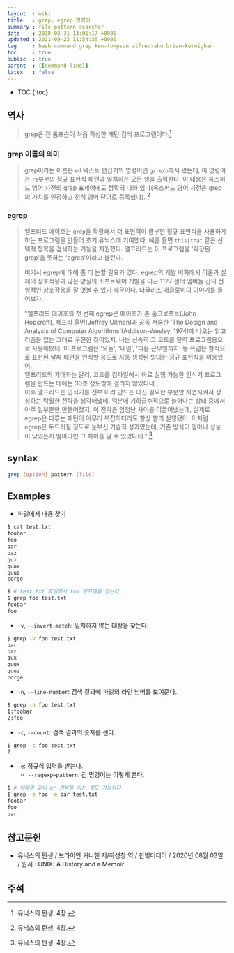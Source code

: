 ```yaml
---
layout  : wiki
title   : grep, egrep 명령어
summary : file pattern searcher
date    : 2018-08-31 13:01:17 +0900
updated : 2021-09-23 11:54:36 +0900
tag     : bash command grep ken-tompson alfred-aho brian-kernighan
toc     : true
public  : true
parent  : [[command-line]]
latex   : false
---
```

* TOC
{:toc}

## 역사

> grep은 켄 톰프슨이 처음 작성한 패턴 검색 프로그램이다.[^KER-4]

### grep 이름의 의미

> grep이라는 이름은 `ed` 텍스트 편집기의 명령어인 `g/re/p`에서 왔는데,
이 명령어는 `re`부분의 정규 표현식 패턴과 일치하는 모든 행을 출력한다.
이 내용은 옥스퍼드 영어 사전의 grep 표제어에도 정확히 나와 있다(옥스퍼드 영어 사전은 grep의 가치를 인정하고 정식 영어 단어로 등록했다).
[^KER-4]

### egrep

> 앨프리드 에이호는 `grep`을 확장해서 더 표현력이 풍부한 정규 표현식을 사용하게 하는 프로그램을 만들어 초기 유닉스에 기여했다.
예를 들면 `this|that` 같은 선택적 항목을 검색하는 기능을 지원했다.
앨프리드는 이 프로그램을 '확장된 grep'을 뜻하는 'egrep'이라고 불렀다.
>
> 여기서 egrep에 대해 좀 더 논할 필요가 있다.
egrep의 개발 비화에서 이론과 실제의 상호작용과 많은 양질의 소프트웨어 개발을 이끈 1127 센터 멤버들 간의 전형적인 상호작용을 잘 엿볼 수 있기 때문이다.
더글러스 매클로이의 이야기를 들어보자.
>
> "앨프리드 에이호의 첫 번째 egrep은 에이호가 존 홉크로프트(John Hopcroft), 제프리 울먼(Jeffrey Ullman)과 공동 저술한 'The Design and Analysis of Computer Algorithms'(Addison-Wesley, 1974)에 나오는 알고리즘을 있는 그대로 구현한 것이었지.
나는 신속히 그 코드를 달력 프로그램용으로 사용해봤네. 이 프로그램은 '오늘', '내일', '다음 근무일까지' 등 폭넓은 형식으로 표현된 날짜 패턴을 인식할 용도로 자동 생성된 방대한 정규 표현식을 이용했어.  
앨프리드의 기대화는 달리, 코드를 컴파일해서 바로 실행 가능한 인식기 프로그램을 만드는 데에는 30초 정도밖에 걸리지 않았다네.  
이후 앨프리드는 인식기를 전부 미리 만드는 대신 필요한 부분만 지연시켜서 생성하는 탁월한 전략을 생각해냈네.
덕분에 기하급수적으로 늘어나는 상태 중에서 아주 일부분만 만들어졌지.
이 전략은 엄청난 차이를 이끌어냈는데, 실제로 egrep은 다루는 패턴이 아무리 복잡하더라도 항상 빨리 실행됐어.
이처럼 egrep은 두드러질 정도로 눈부신 기술적 성과였는데, 기존 방식이 얼마나 성능이 낮았는지 알아야만 그 차이를 알 수 있었다네."
[^KER-4]

## syntax

```sh
grep [option] pattern [file]
```

## Examples

* 파일에서 내용 찾기

```sh
$ cat test.txt
foobar
foo
bar
baz
qux
quux
quuz
corge

$ # test.txt 파일에서 foo 문자열을 찾는다.
$ grep foo test.txt
foobar
foo
```

* `-v`, `--invert-match`: 일치하지 않는 대상을 찾는다.

```sh
$ grep -v foo test.txt
bar
baz
qux
quux
quuz
corge
```

* `-n`, `--line-number`: 검색 결과에 파일의 라인 넘버를 보여준다.

```sh
$ grep -n foo test.txt 
1:foobar
2:foo
```

* `-c`, `--count`: 검색 결과의 숫자를 센다.

```sh
$ grep -c foo test.txt 
2
```

* `-e`: 정규식 입력을 받는다.
    * `--regexp=pattern`: 긴 명령어는 이렇게 쓴다.

```sh
$ # 아래와 같이 or 검색을 하는 것도 가능하다
$ grep -e foo -e bar test.txt
foobar
foo
bar
```

## 참고문헌

- 유닉스의 탄생 / 브라이언 커니핸 저/하성창 역 / 한빛미디어 / 2020년 08월 03일 / 원서 : UNIX: A History and a Memoir

## 주석

[^KER-4]: 유닉스의 탄생. 4장.

